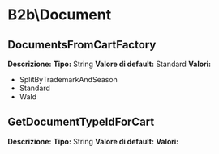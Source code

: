 # B2b\Document
DocumentsFromCartFactory 
----
**Descrizione:** 
**Tipo:** String
**Valore di default:** Standard
**Valori:**
* SplitByTrademarkAndSeason
* Standard
* Wald

GetDocumentTypeIdForCart 
----
**Descrizione:** 
**Tipo:** String
**Valore di default:** 
**Valori:**


